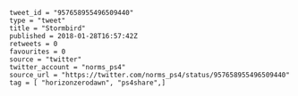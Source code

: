 ```
tweet_id = "957658955496509440"
type = "tweet"
title = "Stormbird"
published = 2018-01-28T16:57:42Z
retweets = 0
favourites = 0
source = "twitter"
twitter_account = "norms_ps4"
source_url = "https://twitter.com/norms_ps4/status/957658955496509440"
tag = [ "horizonzerodawn", "ps4share",]
```

<p class='image'><img src='https://mnf.m17s.net/2018/01/28/DUpJvbIWAAAauVZ.jpg' alt=''></p>

